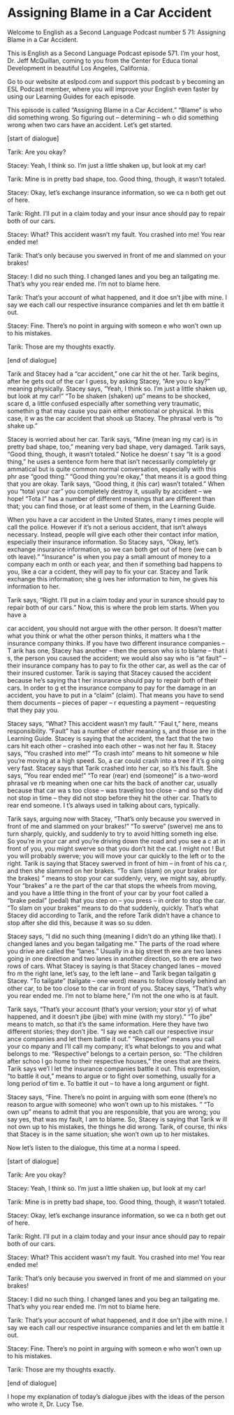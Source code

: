 # Assigning Blame in a Car Accident

Welcome to English as a Second Language Podcast number 5 71: Assigning Blame in a Car Accident.

This is English as a Second Language Podcast episode 571.  I’m your host, Dr. Jeff McQuillan, coming to you from the Center for Educa tional Development in beautiful Los Angeles, California.

Go to our website at eslpod.com and support this podcast b y becoming an ESL Podcast member, where you will improve your English even faster by using our Learning Guides for each episode.

This episode is called “Assigning Blame in a Car Accident.”   “Blame” is who did something wrong.  So figuring out – determining – wh o did something wrong when two cars have an accident.  Let’s get started.

[start of dialogue]

Tarik:  Are you okay?

Stacey:  Yeah, I think so.  I’m just a little shaken up, but look at my car!

Tarik:  Mine is in pretty bad shape, too.  Good thing, though, it wasn’t totaled.

Stacey:  Okay, let’s exchange insurance information, so we ca n both get out of here.

Tarik:  Right.  I’ll put in a claim today and your insur ance should pay to repair both of our cars.

Stacey:  What?  This accident wasn’t my fault.  You crashed into me!  You rear ended me!

Tarik:  That’s only because you swerved in front of me and  slammed on your brakes!

Stacey:  I did no such thing.  I changed lanes and you beg an tailgating me. That’s why you rear ended me.  I’m not to blame here.

 Tarik:  That’s your account of what happened, and it doe sn’t jibe with mine.  I say we each call our respective insurance companies and let th em battle it out.

Stacey:  Fine.  There’s no point in arguing with someon e who won’t own up to his mistakes.

Tarik:  Those are my thoughts exactly.

[end of dialogue]

Tarik and Stacey had a “car accident,” one car hit the ot her.  Tarik begins, after he gets out of the car I guess, by asking Stacey, “Are you o kay?” meaning physically.  Stacey says, “Yeah, I think so.  I’m just a little  shaken up, but look at my car!”  “To be shaken (shaken) up” means to be shocked, scare d, a little confused especially after something very traumatic, somethin g that may cause you pain either emotional or physical.  In this case, it w as the car accident that shook up Stacey.  The phrasal verb is “to shake up.”

Stacey is worried about her car.  Tarik says, “Mine (mean ing my car) is in pretty bad shape, too,” meaning very bad shape, very damaged.  Tarik says, “Good thing, though, it wasn’t totaled.”  Notice he doesn’ t say “It is a good thing,” he uses a sentence form here that isn’t necessarily completely gr ammatical but is quite common normal conversation, especially with this phr ase “good thing.” “Good thing you’re okay,” that means it is a good thing  that you are okay.  Tarik says, “Good thing, it (his car) wasn’t totaled.”  When you  “total your car” you completely destroy it, usually by accident – we hope!  “Tota l” has a number of different meanings that are different than that; you can find those, or at least some of them, in the Learning Guide.

When you have a car accident in the United States, many t imes people will call the police.  However if it’s not a serious accident, that isn’t always necessary. Instead, people will give each other their contact infor mation, especially their insurance information.  So Stacey says, “Okay, let’s exchange  insurance information, so we can both get out of here (we can b oth leave).”  “Insurance” is when you pay a small amount of money to a company each m onth or each year, and then if something bad happens to you, like a car a ccident, they will pay to fix your car.  Stacey and Tarik exchange this information; she g ives her information to him, he gives his information to her.

Tarik says, “Right.  I’ll put in a claim today and your in surance should pay to repair both of our cars.”  Now, this is where the prob lem starts.  When you have a

 car accident, you should not argue with the other person.   It doesn’t matter what you think or what the other person thinks, it matters wha t the insurance company thinks.  If you have two different insurance companies – T arik has one, Stacey has another – then the person who is to blame – that i s, the person you caused the accident; we would also say who is “at fault” – their  insurance company has to pay to fix the other car, as well as the car of their  insured customer.  Tarik is saying that Stacey caused the accident because he’s saying tha t her insurance should pay to repair both of their cars.  In order to g et the insurance company to pay for the damage in an accident, you have to put in a “claim” (claim).  That means you have to send them documents – pieces of paper – r equesting a payment – requesting that they pay you.

Stacey says, “What?  This accident wasn’t my fault.”  “Faul t,” here, means responsibility.  “Fault” has a number of other meaning s, and those are in the Learning Guide.  Stacey is saying that the accident, the  fact that the two cars hit each other – crashed into each other – was not her fau lt.  Stacey says, “You crashed into me!”  “To crash into” means to hit someone w hile you’re moving at a high speed.  So, a car could crash into a tree if it’s g oing very fast.  Stacey says that Tarik crashed into her car, so it’s his fault.  She says, “You rear ended me!” “To rear (rear) end (someone)” is a two-word phrasal ve rb meaning when one car hits the back of another car, usually because that car wa s too close – was traveling too close – and so they did not stop in time – they did not stop before they hit the other car.  That’s to rear end someone.  I t’s always used in talking about cars, typically.

Tarik says, arguing now with Stacey, “That’s only because you  swerved in front of me and slammed on your brakes!”  “To swerve” (swerve) me ans to turn sharply, quickly, and suddenly to try to avoid hitting someth ing else.  So you’re in your car and you’re driving down the road and you see a c at in front of you, you might swerve so that you don’t hit the cat.  I might not !  But you will probably swerve; you will move your car quickly to the left or to the  right.  Tarik is saying that Stacey swerved in front of him – in front of his ca r, and then she slammed on her brakes.  “To slam (slam) on your brakes (or the brakes) ” means to stop your car suddenly, very, we might say, abruptly.  Your “brakes” a re the part of the car that stops the wheels from moving, and you have a little thing in the front of your car by your foot called a “brake pedal” (pedal) that you  step on – you press – in order to stop the car.  “To slam on your brakes” means to  do that suddenly, quickly.  That’s what Stacey did according to Tarik, and the refore Tarik didn’t have a chance to stop after she did this, because it was so su dden.

 Stacey says, “I did no such thing (meaning I didn’t do an ything like that).  I changed lanes and you began tailgating me.”  The parts of the road where you drive are called the “lanes.”  Usually in a big street th ere are two lanes going in one direction and two lanes in another direction, so th ere are two rows of cars. What Stacey is saying is that Stacey changed lanes – moved fro m the right lane, let’s say, to the left lane – and Tarik began tailgatin g Stacey.  “To tailgate” (tailgate – one word) means to follow closely behind an other car, to be too close to the car in front of you.  Stacey says, “That’s why you rear ended me.  I’m not to blame here,” I’m not the one who is at fault.

Tarik says, “That’s your account (that’s your version; your stor y) of what happened, and it doesn’t jibe (jibe) with mine (with  my story).”  “To jibe” means to match, so that it’s the same information.  Here they have  two different stories; they don’t jibe.  “I say we each call our respective insur ance companies and let them battle it out.”  “Respective” means you call your co mpany and I’ll call my company; it’s what belongs to you and what belongs to me.   “Respective” belongs to a certain person, so: “The children after schoo l go home to their respective houses,” the ones that are theirs.  Tarik says we’l l let the insurance companies battle it out.  This expression, “to battle it out,” means to argue or to fight over something, usually for a long period of tim e.  To battle it out – to have a long argument or fight.

Stacey says, “Fine.  There’s no point in arguing with som eone (there’s no reason to argue with someone) who won’t own up to his mistakes. ”  “To own up” means to admit that you are responsible, that you are wrong; you say yes, that was my fault, I am to blame.  So, Stacey is saying that Tarik w ill not own up to his mistakes, the things he did wrong.  Tarik, of course, thi nks that Stacey is in the same situation; she won’t own up to her mistakes.

Now let’s listen to the dialogue, this time at a norma l speed.

[start of dialogue]

Tarik:  Are you okay?

Stacey:  Yeah, I think so.  I’m just a little shaken up, but look at my car!

Tarik:  Mine is in pretty bad shape, too.  Good thing, though, it wasn’t totaled.

Stacey:  Okay, let’s exchange insurance information, so we ca n both get out of here.

 Tarik:  Right.  I’ll put in a claim today and your insur ance should pay to repair both of our cars.

Stacey:  What?  This accident wasn’t my fault.  You crashed into me!  You rear ended me!

Tarik:  That’s only because you swerved in front of me and  slammed on your brakes!

Stacey:  I did no such thing.  I changed lanes and you beg an tailgating me. That’s why you rear ended me.  I’m not to blame here.

Tarik:  That’s your account of what happened, and it doe sn’t jibe with mine.  I say we each call our respective insurance companies and let th em battle it out.

Stacey:  Fine.  There’s no point in arguing with someon e who won’t own up to his mistakes.

Tarik:  Those are my thoughts exactly.

[end of dialogue]

I hope my explanation of today’s dialogue jibes with the ideas of the person who wrote it, Dr. Lucy Tse.





